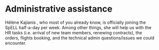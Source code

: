 # Administrative assistance

Hélène Kajianis <email>, who most of you already know, is officially joining the SpELL half-a-day per week. Among other things, she will help us with the HR tasks (i.e. arrival of new team members, renewing contracts), the orders, flights booking, and the technical admin questions/issues we could encounter.



